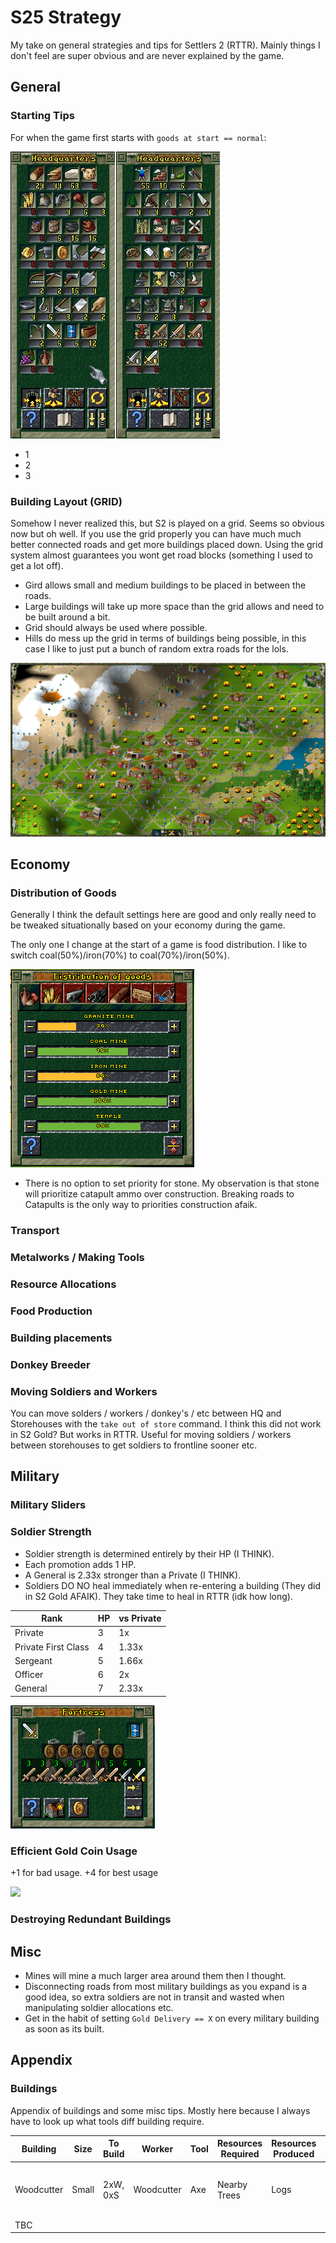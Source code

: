 # S25 Strategy

My take on general strategies and tips for Settlers 2 (RTTR). Mainly things I don't feel are super obvious and are never explained by the game.

## General

### Starting Tips

For when the game first starts with  `goods at start == normal`:

![](assets/start-resources.jpg)

* 1
* 2
* 3

### Building Layout (GRID)

Somehow I never realized this, but S2 is played on a grid. Seems so obvious now but oh well. If you use the grid properly you can have much much better connected roads and get more buildings placed down. Using the grid system almost guarantees you wont get road blocks (something I used to get a lot off).

* Gird allows small and medium buildings to be placed in between the roads.
* Large buildings will take up more space than the grid allows and need to be built around a bit.
* Grid should always be used where possible.
* Hills do mess up the grid in terms of buildings being possible, in this case I like to just put a bunch of random extra roads for the lols.

![](assets/grid.png)

## Economy

### Distribution of Goods

Generally I think the default settings here are good and only really need to be tweaked situationally based on your economy during the game.

The only one I change at the start of a game is food distribution. I like to switch coal(50%)/iron(70%) to coal(70%)/iron(50%). 

![](assets/distribution-food.png)

* There is no option to set priority for stone. My observation is that stone will prioritize catapult ammo over construction. Breaking roads to Catapults is the only way to priorities construction afaik.

### Transport

### Metalworks / Making Tools

### Resource Allocations

### Food Production

### Building placements

### Donkey Breeder

### Moving Soldiers and Workers

You can move solders / workers / donkey's / etc between HQ and Storehouses with the `take out of store` command. I think this did not work in S2 Gold? But works in RTTR. Useful for moving soldiers / workers between storehouses to get soldiers to frontline sooner etc.

## Military

### Military Sliders

<!-- ### Defender Strengths

### More Attackers

### Soldier Allocations -->

### Soldier Strength

* Soldier strength is determined entirely by their HP (I THINK). 
* Each promotion adds 1 HP. 
* A General is 2.33x stronger than a Private (I THINK).
* Soldiers DO NO heal immediately when re-entering a building (They did in S2 Gold AFAIK). They take time to heal in RTTR (idk how long).

| Rank                | HP | vs Private |  
| ------------------- | -- | ---------- |
| Private             | 3  | 1x         |
| Private First Class | 4  | 1.33x      |
| Sergeant            | 5  | 1.66x      |
| Officer             | 6  | 2x         |
| General             | 7  | 2.33x      |

![](assets/soldier-hp.png)

### Efficient Gold Coin Usage

+1 for bad usage. +4 for best usage

![](assets/coin-usage.gif)

### Destroying Redundant Buildings

## Misc

* Mines will mine a much larger area around them then I thought.
* Disconnecting roads from most military buildings as you expand is a good idea, so extra soldiers are not in transit and wasted when manipulating soldier allocations etc.
* Get in the habit of setting `Gold Delivery == X` on every military building as soon as its built.

## Appendix

### Buildings

Appendix of buildings and some misc tips. Mostly here because I always have to look up what tools diff building require.

| Building   | Size  | To Build  | Worker     | Tool | Resources Required | Resources Produced | Ratios                         | Other Tips |
| ---------- | ----- | ----------| ---------- | ---- | ------------------ | ------------------ | ------------------------------ | ---------- |
| Woodcutter | Small | 2xW, 0xS  | Woodcutter | Axe  | Nearby Trees       | Logs               | 2x for each Sawmill + Forester | N/A        |
| TBC    | | | | | | | |

